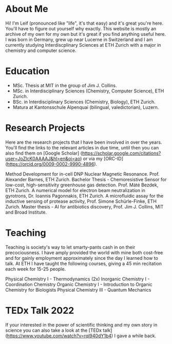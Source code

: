 # About Me
Hi! I'm Leif (pronounced like "life", it's that easy) and it's great you're here. You'll have to figure out yourself why exactly. This website is mostly an archive of my own for my own but it's great if you find anything useful here. I was born in Germany, grew up near Lucerne in Switzerland and I am currently studying Interdiscplinary Sciences at ETH Zurich with a major in chemistry and computer science. 

# Education 
- MSc. Thesis at MIT in the group of Jim J. Collins. 
- MSc. in Interdisciplinary Sciences (Chemistry, Computer Science), ETH Zurich.
- BSc. in Interdisciplinary Sciences (Chemistry, Biology), ETH Zurich.
- Matura at Kantonsschule Alpenquai (bilingual, valedictorian), Luzern. 

# Research Projects
Here are the research projects that I have been involved in over the years. You'll find the links to the relevant articles in due time, until then you can also find them on [Google Scholar] (https://scholar.google.com/citations?user=JoZlcK0AAAAJ&hl=en&oi=ao) or via my [ORC-ID] (https://orcid.org/0009-0002-9990-4896). 

Method Development for in-cell DNP Nuclear Magnetic Resonance. Prof. Alexander Barnes, ETH Zurich.
Bachelor Thesis - Chemoresistive Sensor for low-cost, high-sensitivity greenhouse gas detection. Prof. Máté Bezdek, ETH Zurich. 
A numerical model for electron beam neutralization in gyrotrons, Dr. Ioannis Pagonnakis, ETH Zurich. 
A microfluidic assay for the inductive sensing of protease activity, Prof. Simone Schürle-Finke, ETH Zurich. 
Master thesis - AI for antibiotics discovery, Prof. Jim J. Collins, MIT and Broad Institute. 

# Teaching
Teaching is society's way to let smarty-pants cash in on their precociousness. I have amply provided the world with mine both cost-free and for gainly employment approximately since the day I learned how to talk. At ETH I have taught the following courses, giving a 45 min recitation each week for 15-25 people.

Physical Chemistry I - Thermodynamics (2x)
Inorganic Chemistry I - Coordination Chemistry
Organic Chemistry I - Introduction to Organic Chemistry for Biologists
Physical Chemistry III - Quantum Mechanics

# TEDx Talk 2022
If your interested in the power of scientific thinking and my own story in science you can also take a look at the [TEDx talk] (https://www.youtube.com/watch?v=rql940dY1b4) I gave a while back.
